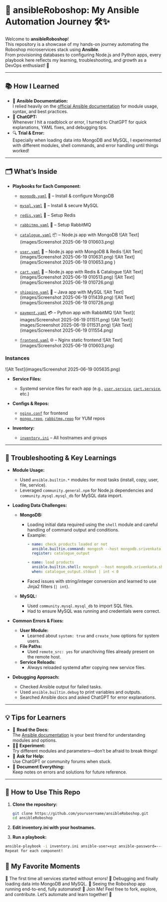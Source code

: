 # 🚀 ansibleRoboshop: My Ansible Automation Journey 🛠️✨

Welcome to **ansibleRoboshop**!  
This repository is a showcase of my hands-on journey automating the Roboshop microservices stack using **Ansible**.  
From provisioning databases to configuring Node.js and Python apps, every playbook here reflects my learning, troubleshooting, and growth as a DevOps enthusiast! 🌱

---

## 📚 How I Learned

- 📝 **Ansible Documentation:**  
  I relied heavily on the [official Ansible documentation](https://docs.ansible.com/) for module usage, syntax, and best practices.
- 🤖 **ChatGPT:**  
  Whenever I hit a roadblock or error, I turned to ChatGPT for quick explanations, YAML fixes, and debugging tips.
- 🔍 **Trial & Error:**  
  Especially when loading data into MongoDB and MySQL, I experimented with different modules, shell commands, and error handling until things worked!

---

## 🗂️ What’s Inside

- **Playbooks for Each Component:**  
  - [`mongodb.yaml`](mongodb.yaml) 🍃 – Install & configure MongoDB  
  - [`mysql.yaml`](mysql.yaml) 🐬 – Install & secure MySQL  
  - [`redis.yaml`](redis.yaml) 🧊 – Setup Redis  
  - [`rabbitmq.yaml`](rabbitmq.yaml) 🐇 – Setup RabbitMQ  
  - [`catalogue.yaml`](catalogue.yaml) 📦 – Node.js app with MongoDB
     ![Alt Text](images/Screenshot 2025-06-19 010603.png)
  - [`user.yaml`](user.yaml) 👤 – Node.js app with MongoDB & Redis
     ![Alt Text](images/Screenshot 2025-06-19 010631.png)
   ![Alt Text](images/Screenshot 2025-06-19 010653.png )
  - [`cart.yaml`](cart.yaml) 🛒 – Node.js app with Redis & Catalogue
     ![Alt Text](images/Screenshot 2025-06-19 010513.png)
     ![Alt Text](images/Screenshot 2025-06-19 010726.png)
  - [`shipping.yaml`](shipping.yaml) 🚚 – Java app with MySQL
     ![Alt Text](images/Screenshot 2025-06-19 011439.png)
    ![Alt Text](images/Screenshot 2025-06-19 010726.png)
  - [`payment.yaml`](payment.yaml) 💳 – Python app with RabbitMQ
    ![Alt Text]( images/Screenshot 2025-06-19 011511.png)
    ![Alt Text]( images/Screenshot 2025-06-19 011531.png)
     ![Alt Text](images/Screenshot 2025-06-19 011554.png)
    
  - [`frontend.yaml`](frontend.yaml) 🌐 – Nginx static frontend
    ![Alt Text](images/Screenshot 2025-06-19 010603.png)

### Instances
   ![Alt Text](images/Screenshot 2025-06-19 005635.png)
- **Service Files:**  
  - Systemd service files for each app (e.g., [`user.service`](user.service), [`cart.service`](cart.service), etc.)

- **Configs & Repos:**  
  - [`nginx.conf`](nginx.conf) for frontend  
  - [`mongo.repo`](mongo.repo), [`rabbitmq.repo`](rabbitmq.repo) for YUM repos

- **Inventory:**  
  - [`inventory.ini`](inventory.ini) – All hostnames and groups

---

## 🐞 Troubleshooting & Key Learnings

- **Module Usage:**  
  - Used `ansible.builtin.*` modules for most tasks (install, copy, user, file, service).
  - Leveraged `community.general.npm` for Node.js dependencies and `community.mysql.mysql_db` for MySQL data import.

- **Loading Data Challenges:**  
  - **MongoDB:**  
    - Loading initial data required using the `shell` module and careful handling of command output and conditions.
    - Example:
      ```yaml
      - name: check products loaded or not
        ansible.builtin.command: mongosh --host mongodb.srivenkata.shop --eval 'db.getMongo().getDBNames().indexOf("catalogue")'
        register: catalogue_output

      - name: load products
        ansible.builtin.shell: mongosh --host mongodb.srivenkata.shop < /app/db/master-data.js
        when: catalogue_output.stdout | int < 0
      ```
    - Faced issues with string/integer conversion and learned to use Jinja2 filters (`| int`).

  - **MySQL:**  
    - Used `community.mysql.mysql_db` to import SQL files.
    - Had to ensure MySQL was running and credentials were correct.

- **Common Errors & Fixes:**  
  - **User Module:**  
    - Learned about `system: true` and `create_home` options for system users.
  - **File Paths:**  
    - Used `remote_src: yes` for unarchiving files already present on the remote host.
  - **Service Reloads:**  
    - Always reloaded systemd after copying new service files.

- **Debugging Approach:**  
  - Checked Ansible output for failed tasks.
  - Used `ansible.builtin.debug` to print variables and outputs.
  - Searched Ansible docs and asked ChatGPT for error explanations.

---

## 💡 Tips for Learners

- 📖 **Read the Docs:**  
  The [Ansible documentation](https://docs.ansible.com/) is your best friend for understanding modules and options.
- 🧑‍💻 **Experiment:**  
  Try different modules and parameters—don’t be afraid to break things!
- 🤔 **Ask for Help:**  
  Use ChatGPT or community forums when stuck.
- 📝 **Document Everything:**  
  Keep notes on errors and solutions for future reference.

---

## 🏁 How to Use This Repo

1. **Clone the repository:**
   ```bash
   git clone https://github.com/yourusername/ansibleRoboshop.git
   cd ansibleRoboshop
   ```
2. **Edit inventory.ini with your hostnames.**

3. **Run a playbook:**
 ```bash
ansible-playbook -i inventory.ini ansible-user=xyz ansible-password=--- catalogue.yaml
Repeat for each component!
 ```

## 🌟 My Favorite Moments
🎉 The first time all services started without errors!
🐞 Debugging and finally loading data into MongoDB and MySQL.
🤩 Seeing the Roboshop app running end-to-end, fully automated!
🤝 Join Me!
Feel free to fork, explore, and contribute.
Let’s automate and learn together! 🚀



   

